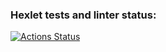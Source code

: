 ### Hexlet tests and linter status:
[![Actions Status](https://github.com/n0fr1/backend-project-44/workflows/hexlet-check/badge.svg)](https://github.com/n0fr1/backend-project-44/actions)